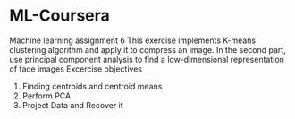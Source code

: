 # ML-Coursera
Machine learning assignment 6
This exercise implements K-means clustering algorithm and apply it to compress an image. In the second part, use principal component analysis to find a low-dimensional representation of face images
Excercise objectives
1. Finding centroids and centroid means
2. Perform PCA
3. Project Data and Recover it


